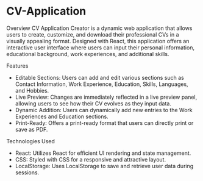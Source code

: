 # CV-Application

Overview
CV Application Creator is a dynamic web application that allows users to create, customize, and download their professional CVs in a visually appealing format. Designed with React, this application offers an interactive user interface where users can input their personal information, educational background, work experiences, and additional skills.

Features
- Editable Sections: Users can add and edit various sections such as Contact Information, Work Experience, Education, Skills, Languages, and Hobbies.
- Live Preview: Changes are immediately reflected in a live preview panel, allowing users to see how their CV evolves as they input data.
- Dynamic Addition: Users can dynamically add new entries to the Work Experiences and Education sections.
- Print-Ready: Offers a print-ready format that users can directly print or save as PDF.

Technologies Used
- React: Utilizes React for efficient UI rendering and state management.
- CSS: Styled with CSS for a responsive and attractive layout.
- LocalStorage: Uses LocalStorage to save and retrieve user data during sessions.
